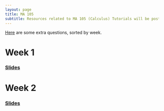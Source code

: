 ```yaml
---
layout: page
title: MA 105
subtitle: Resources related to MA 105 (Calculus) Tutorials will be posted here
---
```


[Here](https://github.com/aryamanmaithani/ma-105-tut/blob/master/Extra%20Questions.pdf) are some extra questions, sorted by week.

# Week 1
### [Slides](https://github.com/aryamanmaithani/ma-105-tut/blob/master/Slides/Week-1.pdf)

# Week 2
### [Slides](https://github.com/aryamanmaithani/ma-105-tut/blob/master/Slides/Week-2.pdf)